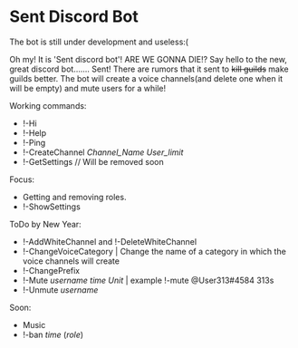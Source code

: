 # Sent Discord Bot

The bot is still under development and useless:(


Oh my! It is 'Sent discord bot'! ARE WE GONNA DIE!?
Say hello to the new, great discord bot....... Sent!
There are rumors that it sent to ~~kill guilds~~ make guilds better.
The bot will create a voice channels(and delete one when it will be empty) and mute users for a while!



Working commands:
- !-Hi
- !-Help
- !-Ping
- !-CreateChannel *Channel_Name* *User_limit*
- !-GetSettings // Will be removed soon


Focus:
- Getting and removing roles.
- !-ShowSettings


ToDo by New Year:
- !-AddWhiteChannel and !-DeleteWhiteChannel
- !-ChangeVoiceCategory | Change the name of a category in which the voice channels will create
- !-ChangePrefix
- !-Mute  *username*  *time* *Unit* | example !-mute @User313#4584 313s
- !-Unmute *username*


Soon:
- Music
- !-ban *time* (*role*)